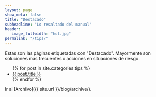 ```yaml
---
layout: page
show_meta: false
title: "Destacado"
subheadline: "Lo resaltado del manual"
header:
   image_fullwidth: "hot.jpg"
permalink: "/tips/"
---
```

Estas son las páginas etiquetadas con "Destacado". Mayormente son soluciones más frecuentes o acciones en situaciones de riesgo.

<ul>
    {% for post in site.categories.tips %}
    <li><a href="{{ site.url }}{{ site.baseurl }}{{ post.url }}">{{ post.title }}</a></li>
    {% endfor %}
</ul>

Ir al [Archivo]({{ site.url }}/blog/archive/).
